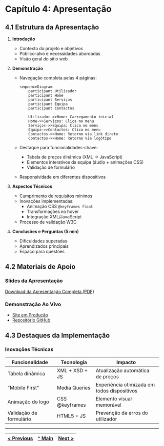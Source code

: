 # Capítulo 4: Apresentação

## 4.1 Estrutura da Apresentação

1. **Introdução**

   - Contexto do projeto e objetivos
   - Público-alvo e necessidades abordadas
   - Visão geral do sítio web

2. **Demonstração**

   - Navegação completa pelas 4 páginas:

     ```mermaid
     sequenceDiagram
         participant Utilizador
         participant Home
         participant Serviços
         participant Equipa
         participant Contactos

         Utilizador->>Home: Carregamento inicial
         Home->>Serviços: Clica no menu
         Serviços->>Equipa: Clica no menu
         Equipa->>Contactos: Clica no menu
         Contactos->>Home: Retorno via link direto
         Contactos->>Home: Retorno via logótipo
     ```

   - Destaque para funcionalidades-chave:
     - Tabela de preços dinâmica (XML → JavaScript)
     - Elementos interativos da equipa (áudio + animações CSS)
     - Validação de formulário
   - Responsividade em diferentes dispositivos

3. **Aspectos Técnicos**

   - Cumprimento de requisitos mínimos
   - Inovações implementadas:
     - Animação CSS `@keyframes float`
     - Transformações no hover
     - Integração XML/JavaScript
   - Processo de validação W3C

4. **Conclusões e Perguntas (5 min)**
   - Dificuldades superadas
   - Aprendizados principais
   - Espaço para questões

## 4.2 Materiais de Apoio

### Slides da Apresentação

[Download da Apresentação Completa (PDF)](apresentacao.pdf)

### Demonstração Ao Vivo

- [Site em Produção](https://inf24tig39.netlify.app/)
- [Repositório GitHub](https://github.com/inf24tig39/inf24tig39)

## 4.3 Destaques da Implementação

### Inovações Técnicas

| Funcionalidade          | Tecnologia     | Impacto                                     |
| ----------------------- | -------------- | ------------------------------------------- |
| Tabela dinâmica         | XML + XSD + JS | Atualização automática de preços            |
| "Mobile First"          | Media Queries  | Experiência otimizada em todos dispositivos |
| Animação do logo        | CSS @keyframes | Elemento visual memorável                   |
| Validação de formulário | HTML5 + JS     | Prevenção de erros do utilizador            |

---

| [< Previous](c2.md) | [^ Main](../../../) | [Next >](c4.md) |
| :------------------ | :-----------------: | --------------: |

